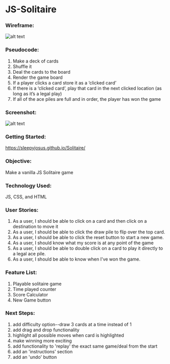# JS-Solitaire

### Wireframe:

![alt text](https://i.imgur.com/bHKEV9M.png)

### Pseudocode:

1. Make a deck of cards
2. Shuffle it
3. Deal the cards to the board
4. Render the game board
5. If a player clicks a card store it as a ‘clicked card’
6. If there is a ‘clicked card’, play that card in the next clicked location (as long as it’s a legal play)
7. If all of the ace piles are full and in order, the player has won the game

### Screenshot:

![alt text](https://i.imgur.com/ogQiUvB.png)

### Getting Started:

https://sleepyjosus.github.io/Solitaire/

### Objective:

Make a vanilla JS Solitaire game

### Technology Used:

JS, CSS, and HTML


### User Stories:

1. As a user, I should be able to click on a card and then click on a destination to move it
2. As a user, I should be able to click the draw pile to flip over the top card.
3. As a user, I should be able to click the reset button to start a new game.
4. As a user, I should know what my score is at any point of the game
5. As a user, I should be able to double click on a card to play it directly to a legal ace pile.
6. As a user, I should be able to know when I've won the game.

### Feature List:

1. Playable solitaire game
2. Time played counter
3. Score Calculator
4. New Game button

### Next Steps:

1. add difficulty option--draw 3 cards at a time instead of 1
2. add drag and drop functionality
3. highlight all possible moves when card is highlighted
4. make winning more exciting
5. add functionality to 'replay' the exact same game/deal from the start
6. add an 'instructions' section 
7. add an 'undo' button

